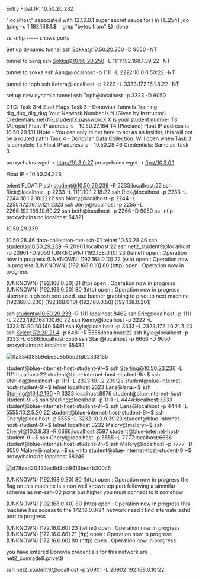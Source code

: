 Entry Float IP: 10.50.20.232

"localhost" associated with 127.0.0.1
super secret sauce
for i in {1..254} ;do (ping -c 1 192.168.1.$i | grep "bytes from" &) ;done

ss -ntlp ----- shows ports


Set up dynamic tunnel
ssh Sokka@10.50.20.250 -D 9050 -NT

tunnel to aang
ssh Sokka@10.50.20.250 -L 1111:192.168.1.39:22 -NT

tunnel to sokka
ssh Aang@localhost -p 1111 -L 2222:10.0.0.50:22 -NT

tunnel to toph
ssh Katara@localhost -p 2222 -L 3333:172.16.1.8:22 -NT

set up new dynamic tunnel
ssh Toph@localhost -p 3333 -D 9050



DTC: Task 3-4 Start Flags
Task 3 - Donovian Tunnels Training: dig_dug_dig_dug
Your Network Number is N (Given by Instructor)
Credentials: net{N}_studentX:passwordX
X is your student number
T3 (Atropia) Float IP address is - 10.50.27.164
T4 (Pineland) Float IP address is - 10.50.29.131 (Note - You can only telnet here to act as an insider, this will not be a routed path)
Task 4 - Donovian Data Collection: Will open when Task 3 is complete
T5 Float IP address is - 10.50.28.46
Credentials: Same as Task 3.


proxychains wget -r http://10.3.0.27
proxychains wget -r ftp://10.3.0.1

Float IP - 10.50.24.223

telent FLOATIP
ssh student@10.50.29.239 -R 2233:localhost:22
ssh Rick@localhost -p 2233 -L 1111:10.1.2.18:22
ssh Rick@localhost -p 2233 -L 2244:10.1.2.18:2222
ssh Morty@localhost -p 2244 -L 2255:172.16.10.121:2323
ssh Jerry@localhost -p 2255 -L 2266:192.168.10.69:22
ssh beth@localhost -p 2266 -D 9050
ss -ntlp
proxychains nc localhost 54321


10.50.29.239

10.50.28.46
data-collection-net-ssh-01
telnet 10.50.28.46
ssh student@10.50.29.239 -R 20901:localhost:22
ssh net2_student9@localhost -p 20901 -D 9050
(UNKNOWN) [192.168.0.10] 23 (telnet) open : Operation now in progress
(UNKNOWN) [192.168.0.10] 22 (ssh) open : Operation now in progress
(UNKNOWN) [192.168.0.10] 80 (http) open : Operation now in progress

(UNKNOWN) [192.168.0.20] 21 (ftp) open : Operation now in progress
(UNKNOWN) [192.168.0.20] 80 (http) open : Operation now in progress
alternate high ssh port used. use banner grabbing to pivot to next machine
(192.168.0.200)
(192.168.0.10)
(192.168.0.50)
(192.168.0.201) 



ssh student@10.50.29.239 -R 1111:localhost:8462
ssh Eric@localhost -p 1111 -L 2222:192.168.100.60:22
ssh Kenny@localhost -p 2222 -L 3333:10.90.50.140:6481
ssh Kyle@localhost -p 3333 -L 2323:172.20.21.5:23
ssh Kyle@172.20.21.4 -p 6481 -R 5555:localhost:22
ssh Kyle@localhost -p 3333 -L 6666:localhost:5555
ssh Stan@localhost -p 6666 -D 9050
proxychains nc localhost 65432

 
![ffa33438359ebe6c850ee21d02333155](https://github.com/user-attachments/assets/31f364e0-a91b-4dc3-b724-1984ad084d8c)





student@blue-internet-host-student-9:~$ ssh Sterling@10.50.23.236 -L 1111:localhost:22
student@blue-internet-host-student-9:~$ ssh Sterling@localhost -p 1111 -L 2323:10.1.2.200:23
student@blue-internet-host-student-9:~$ telnet localhost 2323
Lana@lana:~$ ssh Sterling@10.1.2.130 -R 3333:localhost:8976
student@blue-internet-host-student-9:~$ ssh Sterling@localhost -p 1111 -L 4444:localhost:3333
student@blue-internet-host-student-9:~$ ssh Lana@localhost -p 4444 -L 5555:10.2.5.20:22
student@blue-internet-host-student-9:~$ ssh Cheryl@localhost -p 5555 -L 3232:10.3.9.39:23
student@blue-internet-host-student-9:~$ telnet localhost 3232
Malory@malory:~$ ssh Cheryl@10.3.9.33 -R 6666:localhost:3597
student@blue-internet-host-student-9:~$ ssh Cheryl@localhost -p 5555 -L 7777:localhost:6666
student@blue-internet-host-student-9:~$ ssh Malory@localhost -p 7777 -D 9050
Malory@malory:~$ ss -nltp
student@blue-internet-host-student-9:~$ proxychains nc localhost 58246



![d78ded20433ac6d8bb9413bedfb300c6](https://github.com/user-attachments/assets/ccb784e4-3db5-4b00-a995-72667797b07f)



(UNKNOWN) [192.168.0.30] 80 (http) open : Operation now in progress
the flag on this machine is a non well known tcp port following 
a simmilar scheme as net-ssh-02 ports but higher
you must connect to it somehow

(UNKNOWN) [192.168.0.40] 80 (http) open : Operation now in progress
this machine has access to the 172.16.0.0/24 network
need t find alternate sshd port to progress

(UNKNOWN) [172.16.0.60] 23 (telnet) open : Operation now in progress
(UNKNOWN) [172.16.0.60] 21 (ftp) open : Operation now in progress
(UNKNOWN) [172.16.0.60] 80 (http) open : Operation now in progress



you have entered Donovia credentials for this network are 
net2_comrade9:privet9


ssh net2_student9@localhost -p 20901 -L 20902:192.168.0.10:22




























